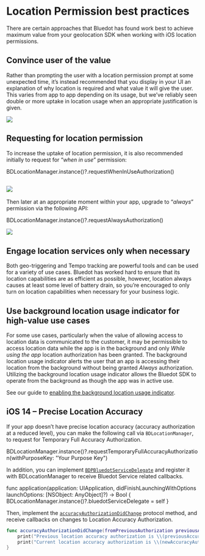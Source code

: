 Location Permission best practices
========================================

There are certain approaches that Bluedot has found work best to achieve maximum value from your geolocation SDK when working with iOS location permissions.

Convince user of the value
--------------------------

Rather than prompting the user with a location permission prompt at some unexpected time, it’s instead recommended that you display in your UI an explanation of why location is required and what value it will give the user. This varies from app to app depending on its usage, but we’ve reliably seen double or more uptake in location usage when an appropriate justification is given.

![](https://docs.bluedot.io/wp-content/uploads/2020/12/iOS-Location-Permission-onboarding.png)

Requesting for location permission
----------------------------------

To increase the uptake of location permission, it is also recommended initially to request for “_when in use_” permission:

BDLocationManager.instance()?.requestWhenInUseAuthorization()

![](https://docs.bluedot.io/wp-content/uploads/2021/01/iPhone_11_Pro_Max_–_14_2.jpg)
------------------------------------------------------------------------------------

Then later at an appropriate moment within your app, upgrade to “_always_” permission via the following API:

BDLocationManager.instance()?.requestAlwaysAuthorization()

![](https://docs.bluedot.io/wp-content/uploads/2021/01/iPhone_11_Pro_Max_–_14_2-1.jpg)

Engage location services only when necessary
--------------------------------------------

Both geo-triggering and Tempo tracking are powerful tools and can be used for a variety of use cases. Bluedot has worked hard to ensure that its location capabilities are as efficient as possible, however, location always causes at least some level of battery drain, so you’re encouraged to only turn on location capabilities when necessary for your business logic.

Use background location usage indicator for high-value use cases
----------------------------------------------------------------

For some use cases, particularly when the value of allowing access to location data is communicated to the customer, it may be permissible to access location data while the app is in the background and only _While using the app_ location authorization has been granted. The background location usage indicator alerts the user that an app is accessing their location from the background without being granted _Always_ authorization. Utilizing the background location usage indicator allows the Bluedot SDK to operate from the background as though the app was in active use.

See our guide to [enabling the background location usage indicator](https://docs.bluedot.io/ios-sdk/ios-features/blue-bar/).

iOS 14 – Precise Location Accuracy
----------------------------------

If your app doesn’t have precise location accuracy (accuracy authorization at a reduced level), you can make the following call via `BDLocationManager`, to request for Temporary Full Accuracy Authorization.

BDLocationManager.instance()?.requestTemporaryFullAccuracyAuthorization(withPurposeKey: "Your Purpose Key")

In addition, you can implement [`BDPBluedotServiceDelegate`](https://ios-docs.bluedot.io/Protocols/BDPBluedotServiceDelegate.html) and register it with BDLocationManager to receive Bluedot Service related callbacks.

func application(application: UIApplication, didFinishLaunchingWithOptions launchOptions: \[NSObject: AnyObject\]?) \-> Bool {
    BDLocationManager.instance()?.bluedotServiceDelegate \= self
}

Then, implement the [`accuracyAuthorizationDidChange`](https://ios-docs.bluedot.io/Protocols/BDPBluedotServiceDelegate.html#/c:objc(pl)BDPBluedotServiceDelegate(im)accuracyAuthorizationDidChangeFromPreviousAuthorization:toNewAuthorization:) protocol method, and receive callbacks on changes to Location Accuracy Authorization.

```swift
func accuracyAuthorizationDidChange(fromPreviousAuthorization previousAccuracyAuthorization: CLAccuracyAuthorization, toNewAuthorization newAccuracyAuthorization: CLAccuracyAuthorization) {
    print("Previous location accuracy authorization is \\(previousAccuracyAuthorization)")
    print("Current location accuracy authorization is \\(newAccuracyAuthorization)") 
}
```